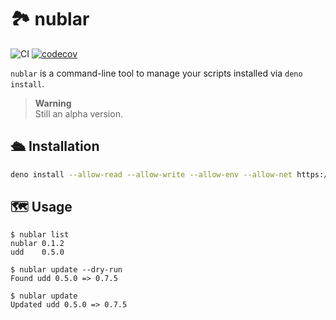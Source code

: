 # :national_park: nublar

![CI](https://github.com/hasundue/nublar/actions/workflows/ci.yml/badge.svg)
[![codecov](https://codecov.io/gh/hasundue/nublar/branch/main/graph/badge.svg?token=7BS432RAXB)](https://codecov.io/gh/hasundue/nublar)

`nublar` is a command-line tool to manage your scripts installed via
`deno install`.

> **Warning**\
> Still an alpha version.

## :passenger_ship: Installation

```sh
deno install --allow-read --allow-write --allow-env --allow-net https://deno.land/x/nublar@0.1.2/nublar.ts
```

## :world_map: Usage

```
$ nublar list
nublar 0.1.2
udd    0.5.0

$ nublar update --dry-run
Found udd 0.5.0 => 0.7.5

$ nublar update
Updated udd 0.5.0 => 0.7.5
```
